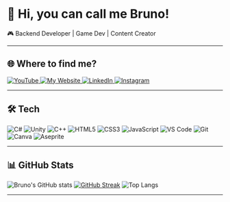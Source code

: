 # 👋 Hi, you can call me Bruno!

🎮 Backend Developer | Game Dev | Content Creator

---

## 🌐 Where to find me?

<a href="https://youtube.com/SEU-CANAL">
  <img src="https://img.shields.io/badge/YouTube-FF0000?style=flat&logo=youtube&logoColor=white" alt="YouTube"/>
</a>
<a href="https://matsucode.github.com/portfolio">
  <img src="https://img.shields.io/badge/My%20Website-8A2BE2?style=flat&logo=About.me&logoColor=white" alt="My Website"/>
</a>
<a href="https://linkedin.com/in/SEU-USUARIO">
  <img src="https://img.shields.io/badge/LinkedIn-0077B5?style=flat&logo=linkedin&logoColor=white" alt="LinkedIn"/>
</a>
<a href="https://instagram.com/SEU-USUARIO">
  <img src="https://img.shields.io/badge/Instagram-E4405F?style=flat&logo=instagram&logoColor=white" alt="Instagram"/>
</a>

---

## 🛠️ Tech

<img src="https://img.shields.io/badge/C%23-239120?style=flat&logo=c-sharp&logoColor=white" alt="C#"/> <img src="https://img.shields.io/badge/Unity-000000?style=flat&logo=unity&logoColor=white" alt="Unity"/>
<img src="https://img.shields.io/badge/C++-00599C?style=flat&logo=cplusplus&logoColor=white" alt="C++"/>
<img src="https://img.shields.io/badge/HTML5-E34F26?style=flat&logo=html5&logoColor=white" alt="HTML5"/>
<img src="https://img.shields.io/badge/CSS3-1572B6?style=flat&logo=css3&logoColor=white" alt="CSS3"/>
<img src="https://img.shields.io/badge/JavaScript-F7DF1E?style=flat&logo=javascript&logoColor=black" alt="JavaScript"/>
<img src="https://img.shields.io/badge/VS%20Code-0078D4?style=flat&logo=visualstudiocode&logoColor=white" alt="VS Code"/>
<img src="https://img.shields.io/badge/Git-F05032?style=flat&logo=git&logoColor=white" alt="Git"/>
<img src="https://img.shields.io/badge/Canva-00C4CC?style=flat&logo=canva&logoColor=white" alt="Canva"/>
<img src="https://img.shields.io/badge/Aseprite-7D929E?style=flat&logo=aseprite&logoColor=white" alt="Aseprite"/>

---

## 📊 GitHub Stats

![Bruno's GitHub stats](https://github-readme-stats.vercel.app/api?username=matsucode&show_icons=true&title_color=FFD700&icon_color=FFD700&text_color=ffffff&bg_color=0d1117) 
[![GitHub Streak](https://streak-stats.demolab.com?user=matsucode&background=0d1117&border=FFD700&ring=FFD700&fire=FFD700&currStreakLabel=FFD700&sideNums=ffffff&sideLabels=FFD700&dates=aaaaaa)](https://git.io/streak-stats)
![Top Langs](https://github-readme-stats.vercel.app/api/top-langs/?username=matsucode&layout=compact&title_color=FFD700&text_color=ffffff&bg_color=0d1117)

---


